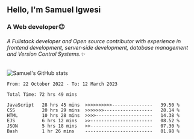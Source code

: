 ## Hello, I'm Samuel Igwesi
### A Web developer:wink:

###### A Fullstack developer and Open source contributor with experience in frontend development, server-side development, database management and Version Control Systems.:sparkles:


![Samuel's GitHub stats](https://github-readme-stats.vercel.app/api?username=SamuelIgwesi&show_icons=true&theme=radical)

<!--START_SECTION:waka-->

```text
From: 22 October 2022 - To: 12 March 2023

Total Time: 72 hrs 49 mins

JavaScript   28 hrs 45 mins  >>>>>>>>>>---------------   39.50 %
CSS          20 hrs 29 mins  >>>>>>>------------------   28.14 %
HTML         10 hrs 28 mins  >>>>---------------------   14.38 %
EJS          6 hrs 12 mins   >>-----------------------   08.52 %
JSON         5 hrs 18 mins   >>-----------------------   07.30 %
Bash         1 hr 26 mins    -------------------------   01.98 %
```

<!--END_SECTION:waka-->
